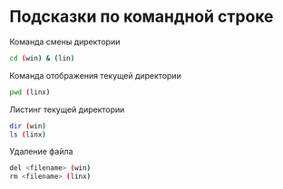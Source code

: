 # Подсказки по командной строке

Команда смены директории
```sh
cd (win) & (lin)
```

Команда отображения текущей директории
```sh
pwd (linx)
```

Листинг текущей директории
```sh
dir (win)
ls (linx)
```


Удаление файла
```sh
del <filename> (win)
rm <filename> (linx)
```